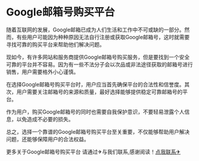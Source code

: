 # Google邮箱号购买平台

随着互联网的发展，Google邮箱已成为人们生活和工作中不可或缺的一部分。然而，有些用户可能因为种种原因无法自行注册或获取Google邮箱号，这时就需要寻找可靠的购买平台来帮助他们解决问题。

现如今，有许多网站和服务商提供Google邮箱号购买服务，但是要找到一个安全可靠的平台并不容易。因为有一些不法分子会以次品或非法途径获取的邮箱号进行销售，用户需要格外小心谨慎。

在选择Google邮箱号购买平台时，用户应当首先确保平台的合法性和信誉度。其次，用户需要关注邮箱号的来源和质量，最好选择能够提供稳定可靠邮箱号的平台。

作为用户，购买Google邮箱号的同时也需要自我保护意识，不要轻易泄露个人信息，以免造成不必要的损失。

总之，选择一个靠谱的Google邮箱号购买平台至关重要，不仅能够帮助用户解决问题，还能够保障用户的合法权益。

更多关于Google邮箱号购买平台 请通过✈与我们联系,感谢阅读！[点我联系✈](https://box.G208.com)